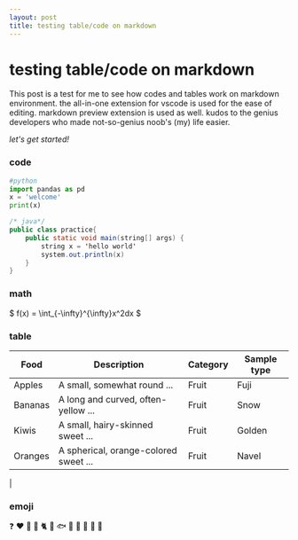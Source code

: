 ```yaml
---
layout: post
title: testing table/code on markdown
---
```


# testing table/code on markdown

This post is a test for me to see how codes and tables work on markdown environment.
the all-in-one extension for vscode is used for the ease of editing. markdown preview extension is used as well. kudos to the genius developers who made not-so-genius noob's (my) life easier. 

*let's get started!*

### code

```python
#python
import pandas as pd
x = 'welcome'
print(x)
```
```java
/* java*/
public class practice{
    public static void main(string[] args) {
        string x = 'hello world'
        system.out.println(x)
    } 
}       
```

### math
$ f(x) = \int_{-\infty}^{\infty}x^2dx $
### table
<div class="datatable-begin"></div>

Food    | Description                           | Category | Sample type
------- | ------------------------------------- | -------- | -----------
Apples  | A small, somewhat round ...           | Fruit    | Fuji
Bananas | A long and curved, often-yellow ...   | Fruit    | Snow
Kiwis   | A small, hairy-skinned sweet ...      | Fruit    | Golden
Oranges | A spherical, orange-colored sweet ... | Fruit    | Navel

<div class="datatable-end"></div>|

### emoji
:question: :heart: :imp: :see_no_evil:
:cat2: :dog: :fish: :lion:
:taxi: :school: :bus: :barber:


